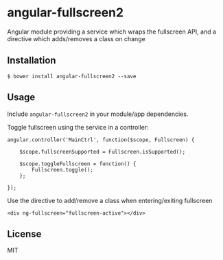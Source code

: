 # angular-fullscreen2

Angular module providing a service which wraps the fullscreen API, and a directive which adds/removes a class on change

## Installation

`$ bower install angular-fullscreen2 --save`

## Usage

Include `angular-fullscreen2` in your module/app dependencies.

Toggle fullscreen using the service in a controller:

	angular.controller('MainCtrl', function($scope, Fullscreen) {

		$scope.fullscreenSupported = Fullscreen.isSupported();

		$scope.toggleFullscreen = function() {
			Fullscreen.toggle();
		};

	});

Use the directive to add/remove a class when entering/exiting fullscreen

	<div ng-fullscreen="fullscreen-active"></div>


## License

MIT